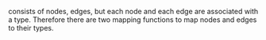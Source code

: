 consists of nodes, edges, but each node and each edge are associated with a type. Therefore there are two mapping functions to map nodes and edges to their types.